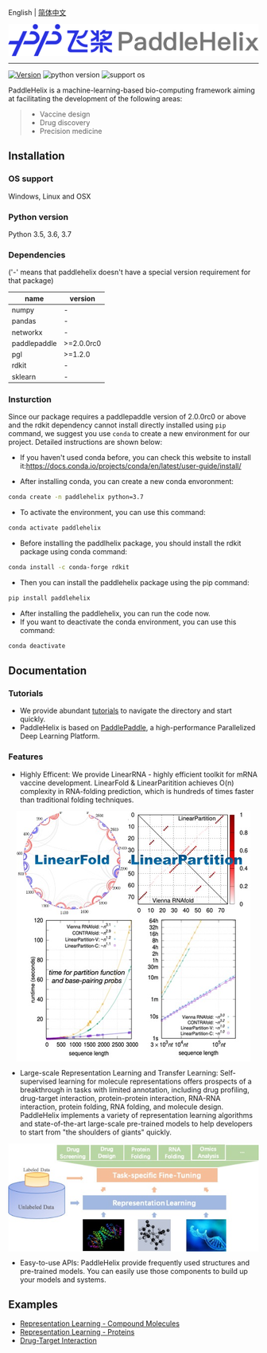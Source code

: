 English | [简体中文](README_cn.md)

<p align="center">
<img src="./.github/paddlehelix_logo.png" align="middle"
</p>

------
[![Version](https://img.shields.io/github/release/PaddlePaddle/PaddleHelix.svg)](https://github.com/PaddlePaddle/PaddleHelix/releases)
![python version](https://img.shields.io/badge/python-3.6+-orange.svg)
![support os](https://img.shields.io/badge/os-linux%2C%20win%2C%20mac-yellow.svg)

PaddleHelix is a machine-learning-based bio-computing framework aiming at facilitating the development of the following areas:
> * Vaccine design
> * Drug discovery
> * Precision medicine

## Installation

### OS support

Windows, Linux and OSX

### Python version

Python 3.5, 3.6, 3.7

### Dependencies

('-' means that paddlehelix doesn't have a special version requirement for that package)

| name         | version |
| ------------ | ---- |
| numpy        | - |
| pandas       | - |
| networkx     | - |
| paddlepaddle | \>=2.0.0rc0 |
| pgl          | \>=1.2.0 |
| rdkit        | - |
|sklearn|-|

### Insturction
Since our package requires a paddlepaddle version of 2.0.0rc0 or above and the rdkit dependency cannot install directly installed using `pip` command, we suggest you use `conda` to create a new environment for our project. Detailed instructions are shown below:

* If you haven't used conda before, you can check this website to install it:https://docs.conda.io/projects/conda/en/latest/user-guide/install/

* After installing conda, you can create a new conda envoronment:

```bash
conda create -n paddlehelix python=3.7  
```

* To activate the environment, you can use this command:
```bash
conda activate paddlehelix
```

* Before installing the paddlhelix package, you should install the rdkit package using conda command:
```bash
conda install -c conda-forge rdkit
```
* Then you can install the paddlehelix package using the pip command:
```bash
pip install paddlehelix
```
* After installing the paddlehelix, you can run the code now.
* If you want to deactivate the conda environment, you can use this command:

```bash
conda deactivate
```

## Documentation

### Tutorials
* We provide abundant [tutorials](./tutorials) to navigate the directory and start quickly.
* PaddleHelix is based on [PaddlePaddle](https://github.com/paddlepaddle/paddle), a high-performance Parallelized Deep Learning Platform.

### Features
* Highly Efficent: We provide LinearRNA - highly efficient toolkit for mRNA vaccine development. LinearFold & LinearParitition achieves O(n) complexity in RNA-folding prediction, which is hundreds of times faster than traditional folding techniques.
<p align="center">
<img src="./.github/LinearRNA.jpg" align="middle"
</p>

* Large-scale Representation Learning and Transfer Learning: Self-supervised learning for molecule representations offers prospects of a breakthrough in tasks with limited annotation, including drug profiling, drug-target interaction, protein-protein interaction, RNA-RNA interaction, protein folding, RNA folding, and molecule design. PaddleHelix implements a variety of representation learning algorithms and state-of-the-art large-scale pre-trained models to help developers to start from "the shoulders of giants" quickly.
<p align="center">
<img src="./.github/paddlehelix_features.jpg" align="middle"
</p>

* Easy-to-use APIs: PaddleHelix provide frequently used structures and pre-trained models. You can easily use those components to build up your models and systems.

## Examples
* [Representation Learning - Compound Molecules](./apps/pretrained_compound)
* [Representation Learning - Proteins](./apps/pretrained_protein)
* [Drug-Target Interaction](./apps/drug_target_interaction)
